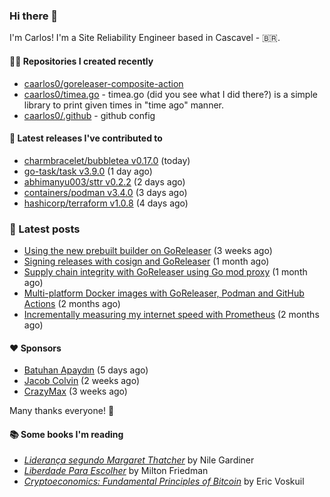 ### Hi there 👋

I'm Carlos! I'm a Site Reliability Engineer based in Cascavel - 🇧🇷.

#### 👨‍💻 Repositories I created recently
- [caarlos0/goreleaser-composite-action](https://github.com/caarlos0/goreleaser-composite-action)
- [caarlos0/timea.go](https://github.com/caarlos0/timea.go) - timea.go (did you see what I did there?) is a simple library to print given times in &#34;time ago&#34; manner.
- [caarlos0/.github](https://github.com/caarlos0/.github) - github config

#### 🚀 Latest releases I've contributed to


- [charmbracelet/bubbletea v0.17.0](https://github.com/charmbracelet/bubbletea/releases/tag/v0.17.0) (today)
- [go-task/task v3.9.0](https://github.com/go-task/task/releases/tag/v3.9.0) (1 day ago)
- [abhimanyu003/sttr v0.2.2](https://github.com/abhimanyu003/sttr/releases/tag/v0.2.2) (2 days ago)
- [containers/podman v3.4.0](https://github.com/containers/podman/releases/tag/v3.4.0) (3 days ago)
- [hashicorp/terraform v1.0.8](https://github.com/hashicorp/terraform/releases/tag/v1.0.8) (4 days ago)

### 📄 Latest posts
- [Using the new prebuilt builder on GoReleaser](https://carlosbecker.com/posts/goreleaser-prebuilt/) (3 weeks ago)
- [Signing releases with cosign and GoReleaser](https://carlosbecker.com/posts/goreleaser-cosign/) (1 month ago)
- [Supply chain integrity with GoReleaser using Go mod proxy](https://carlosbecker.com/posts/supply-chain-goreleaser-go-mod-proxy/) (1 month ago)
- [Multi-platform Docker images with GoReleaser, Podman and GitHub Actions](https://carlosbecker.com/posts/goreleaser-actions-podman/) (2 months ago)
- [Incrementally measuring my internet speed with Prometheus](https://carlosbecker.com/posts/speedtest-prometheus/) (2 months ago)

#### ❤️ Sponsors
- [Batuhan Apaydın](https://github.com/developer-guy) (5 days ago)
- [Jacob Colvin](https://github.com/MacroPower) (2 weeks ago)
- [CrazyMax](https://github.com/crazy-max) (3 weeks ago)

Many thanks everyone! 🙏

#### 📚 Some books I'm reading
- _[Liderança segundo Margaret Thatcher](https://www.goodreads.com/book/show/58997000-lideran-a-segundo-margaret-thatcher)_ by Nile Gardiner
- _[Liberdade Para Escolher](https://www.goodreads.com/book/show/17238591-liberdade-para-escolher)_ by Milton Friedman
- _[Cryptoeconomics: Fundamental Principles of Bitcoin](https://www.goodreads.com/book/show/56919322-cryptoeconomics)_ by Eric Voskuil
